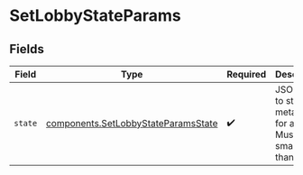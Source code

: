 # SetLobbyStateParams


## Fields

| Field                                                                                      | Type                                                                                       | Required                                                                                   | Description                                                                                |
| ------------------------------------------------------------------------------------------ | ------------------------------------------------------------------------------------------ | ------------------------------------------------------------------------------------------ | ------------------------------------------------------------------------------------------ |
| `state`                                                                                    | [components.SetLobbyStateParamsState](../../models/components/setlobbystateparamsstate.md) | :heavy_check_mark:                                                                         | JSON blob to store metadata for a room. Must be smaller than 1MB.                          |